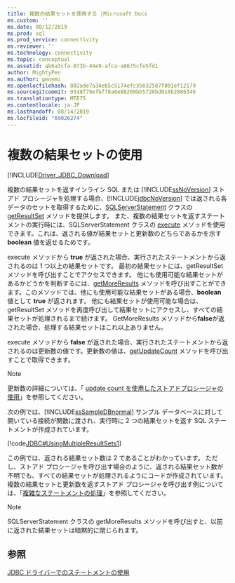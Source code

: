 ```yaml
---
title: 複数の結果セットを使用する |Microsoft Docs
ms.custom: ''
ms.date: 08/12/2019
ms.prod: sql
ms.prod_service: connectivity
ms.reviewer: ''
ms.technology: connectivity
ms.topic: conceptual
ms.assetid: ab6a3cfa-073b-44e9-afca-a8675cfe5fd1
author: MightyPen
ms.author: genemi
ms.openlocfilehash: 802ade7a34eb5c5174efc35032587f801ef12179
ms.sourcegitcommit: 9348f79efbff8a6e88209bb5720bd016b2806346
ms.translationtype: MTE75
ms.contentlocale: ja-JP
ms.lasthandoff: 08/14/2019
ms.locfileid: "69026274"
---
```

# <a name="using-multiple-result-sets"></a>複数の結果セットの使用

[!INCLUDE[Driver_JDBC_Download](../../includes/driver_jdbc_download.md)]

複数の結果セットを返すインライン SQL または [!INCLUDE[ssNoVersion](../../includes/ssnoversion-md.md)] ストアド プロシージャを処理する場合、[!INCLUDE[jdbcNoVersion](../../includes/jdbcnoversion_md.md)] では返される各データのセットを取得するために、[SQLServerStatement](../../connect/jdbc/reference/sqlserverstatement-class.md) クラスの [getResultSet](../../connect/jdbc/reference/getresultset-method-sqlserverstatement.md) メソッドを提供します。 また、複数の結果セットを返すステートメントの実行時には、SQLServerStatement クラスの [execute](../../connect/jdbc/reference/execute-method-sqlserverstatement.md) メソッドを使用できます。これは、返される値が結果セットと更新数のどちらであるかを示す **boolean** 値を返せるためです。

execute メソッドから **true** が返された場合、実行されたステートメントから返されるのは 1 つ以上の結果セットです。 最初の結果セットには、getResultSet メソッドを呼び出すことでアクセスできます。 他にも使用可能な結果セットがあるかどうかを判断するには、[getMoreResults](../../connect/jdbc/reference/getmoreresults-method-sqlserverstatement.md) メソッドを呼び出すことができます。このメソッドでは、他にも使用可能な結果セットがある場合、**boolean** 値として **true** が返されます。 他にも結果セットが使用可能な場合は、getResultSet メソッドを再度呼び出して結果セットにアクセスし、すべての結果セットが処理されるまで続けます。 GetMoreResults メソッドから**false**が返された場合、処理する結果セットはこれ以上ありません。

execute メソッドから **false** が返された場合、実行されたステートメントから返されるのは更新数の値です。更新数の値は、[getUpdateCount](../../connect/jdbc/reference/getupdatecount-method-sqlserverstatement.md) メソッドを呼び出すことで取得できます。

> [!NOTE]  
> 更新数の詳細については、「 [update count を使用したストアドプロシージャの使用](../../connect/jdbc/using-a-stored-procedure-with-an-update-count.md)」を参照してください。

次の例では、[!INCLUDE[ssSampleDBnormal](../../includes/sssampledbnormal_md.md)] サンプル データベースに対して開いている接続が関数に渡され、実行時に 2 つの結果セットを返す SQL ステートメントが作成されています。

[!code[JDBC#UsingMultipleResultSets1](../../connect/jdbc/codesnippet/Java/using-multiple-result-sets_1.java)]

この例では、返される結果セット数は 2 であることがわかっています。 ただし、ストアド プロシージャを呼び出す場合のように、返される結果セット数が不明でも、すべての結果セットが処理されるようにコードが作成されています。 複数の結果セットと更新数を返すストアド プロシージャを呼び出す例については、「[複雑なステートメントの処理](../../connect/jdbc/handling-complex-statements.md)」を参照してください。

> [!NOTE]  
> SQLServerStatement クラスの getMoreResults メソッドを呼び出すと、以前に返された結果セットは暗黙的に閉じられます。

## <a name="see-also"></a>参照

[JDBC ドライバーでのステートメントの使用](../../connect/jdbc/using-statements-with-the-jdbc-driver.md)
